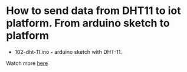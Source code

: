 # How to send data from DHT11 to iot platform. From arduino sketch to platform
- 102-dht-11.ino - arduino sketch with DHT-11.

Watch more [here](https://www.youtube.com/watch?v=k2isHBzxYik&list=PLb9vz8ebECgXBgilNF5UF7j01h2xWS-3I&index=2)